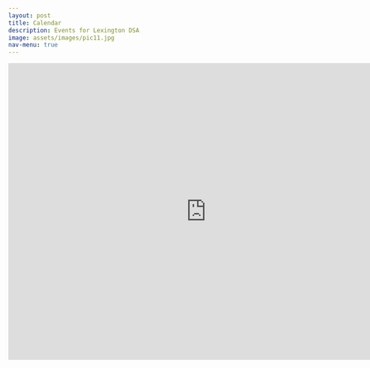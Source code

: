 ```yaml
---
layout: post
title: Calendar
description: Events for Lexington DSA
image: assets/images/pic11.jpg
nav-menu: true
---
```

<iframe src="https://calendar.google.com/calendar/embed?height=600&amp;wkst=1&amp;bgcolor=%23ffffff&amp;ctz=America%2FNew_York&amp;src=OG03Y2JhMWE4OWdlcHNkbG9uM3NpYTM1czhAZ3JvdXAuY2FsZW5kYXIuZ29vZ2xlLmNvbQ&amp;color=%23B39DDB&amp;showTabs=0&amp;showPrint=0&amp;showCalendars=0" style="border-width:0" width="800" height="600" frameborder="0" scrolling="no"></iframe>